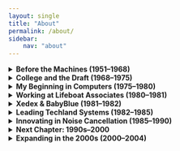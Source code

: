 ```yaml
---
layout: single
title: "About"
permalink: /about/
sidebar:
    nav: "about"
---
```


<details>
<summary><strong>Before the Machines (1951–1968)</strong></summary>
<div markdown="1">

- I was born on **November 23, 1951**.
- I was placed into the **two-year SP (Special Progress) program**, which skipped **8th grade**, so I entered high school much younger than my peers.
- When I was around **5 years old**, my **Uncle Gerald** and his family lived on the **opposite corner of our block** in Brooklyn — we were very close, and I played with my cousins constantly.
- When the family business **Sanitary Dash** decided to move to **Worcester, Massachusetts**, they relocated — which was **upsetting to me as a child** and marked a turning point in our family dynamics.

### Mechanical Curiosity and Early Lessons

- My **grandfather** (who passed away around the time I was born) had been a partner in **Sanitary Dash**.
- My **father** and **his twin brother** worked there until the move, but my father stayed in **Brooklyn** and started his own company: **Ace Brass Manufacturing**.
- Ace Brass was a **small factory** with **cutting machines**, **punch presses**, **threading machines**, and **saw sharpeners**.

- One early story that shaped me: after we moved to **Douglaston** at age 12, my parents gave me a **chemistry set**.
  - I set it up in the basement and performed an experiment to make **purple dye**.
  - Not knowing my mother was soaking **good linens** in the basement sink, I poured the dye down the drain — and turned all her linens purple.
  - My chemistry set **disappeared shortly afterward**, and I developed a **lifelong distaste for chemistry**.
  - This pushed me toward **electronics, music, and computing** instead.

### Golf, Confidence, and Independence

- After moving to Douglaston, my parents enrolled me in **golf lessons** with the pro at the **Douglaston Golf Course**, which was just across the street.
- I **immediately took to golf** — for the first time, I could **beat the athletes at school** in something they cared about.
- This gave me confidence I had never experienced before.
- I even **won a junior tournament** at the course by shooting a **67 or 68**.

- In the summers, I stopped going to the beach with my mother and instead played **golf every day**.
  - I had a **city golf pass** that let me play for **75 cents a round**.

- I also learned an important early lesson: **never give advice on the golf course unless asked**.
  - Trying to help others with their swing led to **hostile reactions**, which taught me about **boundaries and communication**.

### Early Philosophical Insight

- Around age 15 or 16, I had a **revelation** — either from a dream or subconscious insight:
  > **Everything in life is cyclical.** Everything has a beginning, a middle, and an end. Some things end quickly, others last longer.
- This insight gave me a deep **adaptability** and ability to **accept when things end**.
- You can see this in my ability to **pivot quickly** after being fired from Xedex — I started Techland the next day.

### Growing Rebellion and Shyness

- I had always been independent, but my **rebellious streak didn’t emerge** until I started college.
- Before that, I was **shy, quiet, and deeply repressed**.
  - **Golf**, **bowling**, and **archery** all helped draw me out — I even **won an archery trophy** at summer camp at age 14.
- A few years later, I could confidently **fly to Detroit** to present a **PC strategy to Ford** in the Renaissance Center.

### Attending Woodstock (1969)

- In **August 1969**, I attended **Woodstock** with friends.
- We made it off **Route 17 quickly**, but the **final few miles took 8 hours**.
- Stuck on a **one-lane country road**, our **1964 blue Pontiac Bonneville** overheated.
- We were stranded at an intersection when a **troop of Boy Scouts** passed by.
  - Two scouts were carrying an **enormous water container** slung on a pole.
  - I asked them to help us **refill the radiator**, which they gladly did to lighten their load.
  - We restarted the car — and realized we were **just one block from the parking area**.
- It was **Tuesday**, days before the music even started — a **surreal and iconic moment**.

</div>
</details>

</div>
</details>

<details>
<summary><strong>College and the Draft (1968–1975)</strong></summary>
<div markdown="1">

- I began college in the **fall of 1968**, just before turning 17.
- I enrolled at **Queens College** as a **Computer Science major**, eager to leave behind high school boredom and dive into meaningful learning.
- Back then, **all programming was done using punch cards**, submitted to a **Xerox mainframe** — it could take a **week** to get your results, only to discover a syntax error.
- Frustrated by poor instruction and glacial turnaround time, I dropped the CS major, though not my passion for computing.

- The **Vietnam War draft** loomed over everything at that time.
  - I registered for the draft on my **18th birthday** in **1969**.
  - I purposely **slowed my academic progress**, registering for only **12 credits per term** to stretch out my **college deferment**.
- When Queens College dropped its **core curriculum**, I focused entirely on subjects that interested me: **physics**, **math**, and **business law**.

- I became active in my **house plan** and made lasting friendships.
- I also joined the **college golf team**, where I met **Danny Rosenthal**, who would later become **CFO of Techland Systems**.
- I bowled competitively on **five-man bowling teams**, participating in **Kegler tournaments** nearly every weekend.
  - I still have many **trophies**, including one for a **278 game** — **11 strikes in a row** followed by **8 pins**, just shy of a perfect 300.

- In **1972**, my father became seriously ill.
  - I took a **leave of absence** from college to **run Ace Brass Manufacturing**, the family’s small plumbing supply factory in Brooklyn.
- In **August 1969**, I experienced a defining cultural moment: **attending Woodstock**.
  - It took us **eight hours to go just a few miles**.
  - Our car overheated near the top of a hill and got stuck at a crossroads.
  - Suddenly, a **troop of Boy Scouts** passed by carrying a large container of **water on a pole**.
  - I asked if they could help refill our radiator — they were happy to lighten their load, and we got the water we needed.
  - We restarted the car and, as it turned out, we were **only one block from where we had to park**.
  - It was an unforgettable experience and part of a legendary moment in American counterculture.
  - There, I learned to operate **cutting machines**, **punch presses**, **threading machines**, and **saw sharpeners**.
- After about a year, I returned to college with renewed discipline.
  - I switched to a **math major**, where I had already accumulated the most credits.
  - I took **18 credits per term** and **summer classes**, accelerating my path to graduation.
  - My **draft lottery number** was high enough that the risk of conscription was gone by then.

- I graduated in **December 1975**.
- In that same month, I met **JoAnn**, who would later become my wife.
- We were married on **May 6, 1978**.

</div>
</details>

<details>
<summary><strong>My Beginning in Computers (1975–1980)</strong></summary>
<div markdown="1">

- After graduating from Queens College in **December 1975**, I went to work **full-time at Ace Brass**, my father's small manufacturing business in Brooklyn.
- I had already moved out of my parents' house in **1974** into an apartment, and after JoAnn and I met, she eventually moved in with me.
- During those years, I taught myself how to program using early microcomputers.

- I bought an **IMSAI Z-80 system** and used it to write a full **invoicing, packing list, and accounts receivable system** for the business.
  - All of it was written in **Microsoft BASIC**.
  - Storage was via **cassette tape** — floppy drives were not yet available to me.
- I discovered and began purchasing software from **Lifeboat Associates**, which at that time was one of the key distributors of CP/M software.

- My interest in personal computing had started even earlier:
  - I ordered an **Altair 8800** in kit form immediately after seeing it in *Popular Electronics*.
  - I built it myself — initially with only **256 bytes of RAM** and blinking LEDs on the front panel.
  - Later, I upgraded to **4K of RAM** and obtained **Microsoft BASIC on paper tape**.
  - I used a **Teletype Model 33 ASR** as input/output.

- That Altair was a turning point: it was the first time I could write code and see results **instantly**.
  - After the delays of punch card programming, this was revolutionary.

- These years were when my passion for computing came alive — not academically, but in the **real world**, solving real business problems.

</div>
</details>

<details>
<summary><strong>Working at Lifeboat Associates (1980–1981)</strong></summary>
<div markdown="1">

- In **1979**, I got a call from **Tony Gold**, president of Lifeboat Associates, offering me a job.
- In **1980**, I left Ace Brass and joined **Lifeboat Associates**, a major distributor of microcomputer software.
- I edited and published our customer newsletter, **Lifelines**, where I wrote weekly editorials about the evolving tech landscape.

- I had a policy of documenting **software bugs**, even in major compilers — including Microsoft BASIC.
  - This got the attention (and ire) of **Bill Gates**, who called me directly more than once to complain.

- I negotiated **royalty contracts** with a number of developers and helped broaden Lifeboat’s catalog.
- Lifeboat worked with:
  - **Micro Focus** for COBOL
  - **Peter Rozen** for TMaker
  - **Balcones Software** in Austin for advanced accounting
- I frequently traveled to Austin to coordinate with Balcones.

- Lifeboat also worked with **Ford Motor Company** on their early PC adoption strategy.
  - I presented at the **Renaissance Center** in Detroit.

- After an Intel conference in Oregon, I joined **Neil Colvin** for a visit to Microsoft, where **Bill Gates** gave us a personal tour of their new campus in **Redmond** — they had only leased **half the building** at that point.

- Bill and I discussed his obsession with **software piracy** and his strategy of **OEM bundling** — getting software pre-installed on new computers.
  - That approach helped win deals with **Tandy** and others, but ironically, laid the foundation for Microsoft’s later **antitrust troubles**.

- One of the most important relationships formed during this time was with **Neil Colvin** of Phoenix Technologies.
  - Through Neil, I also worked with **Mike Aaronson** and tested an early product called **P-Mate**.
  - I suggested to Neil and Mike that the industry badly needed a **third-party BIOS**.
  - That idea would eventually help spark the **IBM PC clone revolution**.

> I didn’t get a commission — but I helped launch an industry.

</div>
</details>

<details>
<summary><strong>Xedex & BabyBlue (1981–1982)</strong></summary>
<div markdown="1">

- In **1981**, I was approached by **Mike Aaronson**.
  - His son needed a serious operation, and he was seeking a way to raise **$10,000** by licensing a product he had developed.
  - That product was a **Z80-based co-processor board** that, when installed in the IBM PC, allowed it to run **CP/M software** — which dramatically increased the available software base for the new IBM machine.

- I put together the deal and left Lifeboat with:
  - **Roland Joffe** (head of marketing),
  - **Rebecka** (his assistant), and
  - **Bob Hassel** (engineer and BIOS programmer).

- Together, we launched a new company: **Xedex**.
  - We headquartered it in a **house on 6th Avenue in Burlington, Vermont**.
  - Bob Hassel opened a **development office in Suffern, NY** to build the boards.

- Within **five months**, we were shipping product and generating buzz.
  - We called it **BabyBlue**.
  - The press coverage was incredible, thanks in part to our PR firm, **Burson-Marsteller**, which **Roland Joffe** had hired.

- 📰 In February 1982, UPI reported:
  > “XEDEX President Harris Landgarten said Baby Blue ‘will make the IBM machine more versatile than an Apple or a Tandy microcomputer in terms …’” — UPI Archives

- BabyBlue let the IBM PC run thousands of legacy CP/M applications — an enormous boost during the PC’s first wave of adoption.

- Sadly, in **late 1982**, I discovered that **Bob Hassel** was sabotaging the hardware and had made a side deal with our investor to take over the company.
  - I was notified that I was **fired**.
  - I immediately took my entire team and went on to form a new company: **Techland Systems Inc.**

> I wasn’t upset — I had already realized that BabyBlue had a **short shelf life**.
> The future was in connectivity and networking — and I pivoted toward it quickly.

</div>
</details>

<details>
<summary><strong>Leading Techland Systems (1982–1985)</strong></summary>
<div markdown="1">

- After leaving Xedex in **late 1982**, I founded **Techland Systems Inc.**
- I was joined by my former team and hired **Richard Clowes**, a top ex-IBM salesman, as **VP of Sales**.
- Our first product was a protocol conversion system that allowed PCs to connect with **minicomputers and mainframes**, bridging previously incompatible systems.
  - This became the foundation for **BlueLynx**, our flagship connectivity solution.

- We quickly gained traction:
  - **RJR Reynolds**,
  - **New England Life**, and
  - the **Federal Reserve Bank of San Francisco** were among our **first clients**.
  - Richard brought in **$2 million in sales in the first year**.

- We grew rapidly to **50 employees** and opened offices at **Waterside Plaza** on the East River in New York.

- We also opened a **Techland Systems subsidiary in London**, run by Richard Clowes’ brother.
  - Richard and I flew over on the **Concorde** a few times a year.
  - We also flew to **Singapore**, where we arranged **cheaper manufacturing** for hardware components in Malaysia.
  - One trip included stops in **China**, **Singapore**, **Bombay**, and **London**, all first-class — the entire itinerary cost **$1,500** per person thanks to strong exchange rates.

- During this period, we hired **Eldon Ziegler** on the recommendation of Neil Colvin.
  - Eldon was a brilliant software developer.
  - He built our first **personal information manager**, and we maintained a **lifetime friendship**.

> BlueLynx could have become part of Xedex if I had been treated honestly — instead, it became the core of Techland.
> Ultimately, Techland earned me **$3.3 million**.

</div>
</details>

<details>
<summary><strong>Innovating in Noise Cancellation (1985–1990)</strong></summary>
<div markdown="1">

- In **1985**, **Bob Benningson** of **York Research** approached us with an offer to acquire **Techland Systems**.
- After nearly a year of negotiation, we **merged with York**, and Techland became part of a **public company**.

- Just one month later, I discovered the new management had **stopped paying payroll taxes** to save cash.
  - My lawyers advised me to **resign immediately**, which I did.
- York later **sued me and other shareholders** to return our stock.
  - We were in litigation until **1990**.
  - In the summer of 1990, I **settled** with York and sold my stock for **$3.3 million**.
  - The other shareholders persisted and ultimately **won their case in 1991**.

---

- After I left York, I was contacted by **Mike Parella**, who invited me to help **restructure Noise Cancellation Technologies (NCTI)**, a public company based in **Miami**.
- Their goal was to secure patent rights for advanced **noise cancellation algorithms**.

- I flew to **Essex, England** to meet with **Professor Chaplin** at the **University of Essex**.
  - The university was skeptical due to prior mismanagement, but I smoothed things over and secured the **Chapin patent rights** for **£100,000**.

- I then called **Eldon Ziegler** and sent him to **Miami** to evaluate what NCTI had.
  - His verdict: **fire everyone** and start over.
  - I hired Eldon as **VP of Engineering**, and he opened a **lab in Columbia, Maryland**.
  - Meanwhile, I opened an office in **Great Neck, New York** and hired a full team.
- My weekly routine involved **commuting to Columbia, Maryland** to visit Eldon and the lab.
  - I flew to **BWI** or took **Amtrak** — usually staying for a couple of days each week.
  - **JoAnn** would often **drive me to the airport** and **pick me up** when I returned.

- A few months later, I was joined by **John J. McCloy Jr.**, son of the most influential private citizen of the 20th century — John J. McCloy Sr., who negotiated the settlement of the **Cuban Missile Crisis**.
  - I met McCloy Sr. in **Greenwich** when he was **92 years old**.

- John Jr. introduced me to senior figures in **government and defense**.
  - We sold systems to the **military**.
  - On a trip to **Berlin**, I had **house seats** for **Herbert von Karajan’s final concert**, conducting Beethoven’s 9th.
  - I also walked through **East Berlin** during that visit — a surreal and eerie experience.

- In **1989**, I flew to **Seattle** to help close a deal with **Boeing**.
  - The flight was delayed from 9 PM to **3 AM**, and I arrived on very little sleep.
  - I still closed the deal — a testament to resilience.

- I stopped working actively for NCTI shortly after I sold my York stock in **1990**.

</div>
</details>

<details>
<summary><strong>Next Chapter: 1990s–2000</strong></summary>
<div markdown="1">

- In **late 1990**, I got my first real **internet connection** using **PPP over a modem**, through **Pipeline.com**, which later became **MindSpring**.
- I began exploring the web using early browsers like **Netscape** and quickly became proficient.

- Around the same time, after settling the York lawsuit, I began exploring **financial markets**.
  - I took courses at the **New York Institute of Finance** with **Ralph Acampora**.
  - I started using software from **AIQ Systems**, a company I had helped during the Lifeboat era.

- At an AIQ seminar in **Miami**, I became interested in applying their tools to **futures markets**.
  - Back home, I used **TradeStation 1.0**, connected to a **signal data feed** using a crude FM antenna.

- I developed my **first S&P futures trading system** — and it worked.
  - The challenge was execution: there was no way to send trades quickly to the pit.
  - I asked **Eldon Ziegler** and my broker to help.
  - Eldon built software that transmitted trades via **high-speed modem** to my broker’s office, where they were then phoned into the pit.
  - This was functionally one of the **first trading bots**.

- As our success grew, I upgraded to a **satellite data feed**.
  - I remember one day playing golf at my country club when my broker called mid-round: we were up **$150,000** on the day.
  - I let it run — and by day’s end we had made **$340,000**.

- Eventually, the advantage of this system faded.
  - But in **2000**, the first **electronically traded futures contract (the ES)** was introduced.
  - At the time it was only accessible via special terminals, while most S&P futures were still traded in the **Chicago pit**.

---

### Personal Loss and Growth

- In **November 1991**, we bought our new house in **Old Brookville, Long Island** and moved in by early 1992.
- Sadly, my **father passed away in 1994**, and my **mother followed six months later**.
- In **1996**, **JoAnn’s mother** also passed away.

---

### Las Vegas & Casino Strategy

- Starting in the **late 1980s**, I began attending **COMDEX** and **CES** in **Las Vegas**.
- I learned the importance of building relationships with **Casino Hosts (CNOs)** to secure meeting space, limos, and reservations.

- In **1988**, during my time with NCTI, I was in Vegas with a business contact.
  - I had tickets to the **Sugar Ray Leonard vs. Marvin Hagler** fight.
  - JoAnn gave up her ticket so I could take the client — it became a historic night.

- Through the 1990s, I:
  - Played elite golf courses like **Shadow Creek**, often in pro-ams with top players
  - Attended every major **championship boxing match**
  - Attended **3–4 Super Bowls**, including one in **Miami** followed by a stay at **Mar-a-Lago**
  - Was invited to the **opening of the Bellagio**, flown out on a **private plane**, checked in from the runway, and attended a concert by **Van Cliburn**
  - Attended the MGM’s new **Studio 54 opening**, where **Elton John** played piano for hours while I mingled with **Tony Curtis**

- I also played Shadow Creek over **140 times**, including an entire month of daily rounds with **Kenny Green** as he prepped to return to the pro tour.

- These invitations stemmed from cultivating strong **casino relationships**, which often led to insider access, luxury travel, and once-in-a-lifetime moments.

- One unforgettable night: the infamous **“Bite Fight”** between **Mike Tyson and Evander Holyfield**.
  - JoAnn and I were about 15 rows back.
  - After the ear bite, chaos erupted — chairs flew in the balconies.
  - **Donald Trump** quickly exited with his then-wife.
  - JoAnn retrieved our dinner photos while I played craps — and a man at the table went on a huge roll.
  - Suddenly, a pit boss shouted: "**Someone has a gun!**"
  - Everyone dove for cover. JoAnn hid behind a slot machine.
  - We later learned high-stakes blackjack tables were overturned, and chips were stolen.
  - The **entire Las Vegas Strip was shut down**, but the riot never made national news — a testament to Vegas’ media influence.

</div>
</details>

<details>
<summary><strong>Expanding in the 2000s (2000–2004)</strong></summary>
<div markdown="1">

- At **CES 2001**, I encountered the original **TiVo** for the first time.
  - It completely changed my thinking about the **future of media technology**.
  - I immediately realized that **a lifetime of analog tape recording and tape hiss** was coming to an end.
  - This was the dawn of **digital recording to hard drives** — and I saw its implications not only for entertainment, but also for **security systems**.

- I contacted executives at **TiVo** to explore ways they could support the **security industry** by helping record **video surveillance** directly to disk.
- This insight led me to **jump at the opportunity** to take over **Samsung CCTV** in Dallas.
  - CCTV held **exclusive American distribution rights** for **Samsung security products**.
  - This positioned me at the forefront of **digital video recording** in security and helped build my relationship with **Samsung** as a technology partner.
- I decided to invest **$50,000** of my own money into **Samsung CCTV**, and my **father-in-law invested $25,000** as well.


- As **electronic trading** matured in the early 2000s, I continued to monitor markets and technology but began exploring new opportunities.

- I invested more time into understanding **market microstructure**, **high-frequency signals**, and **execution dynamics**.
  - My experience in software and systems thinking led me to anticipate many of the shifts that would become standard in modern algorithmic trading.

- I also remained involved in **audio technology**, **PC performance**, and began following the emerging field of **machine learning**, although I wouldn't engage deeply in building AI models until much later.

- This was a quieter period in terms of new businesses, but one of **deep preparation** — sharpening my skills and maintaining strong industry relationships.

- It set the stage for my eventual pivot toward **AI-based market modeling** and system design, which would begin in earnest in **2016**.
- During this period, I also became deeply involved in testing **GlusterFS**, a distributed file system.
  - Thanks to my **early beta access to AWS**, I was able to **fully test GlusterFS on AWS infrastructure**, pushing its limits in a scalable environment.
- In **2002**, I met with **Samsung** at a major **security industry trade show in Las Vegas**.
  - Later that year, we hosted **Samsung executives** at a high-level meeting at the **Four Seasons Hotel in Dallas**.
  - I vividly remember playing golf with them in **39° weather** — we only lasted **nine holes** before heading back inside.

- We wanted Samsung to partner with us on **Eldon Ziegler’s invention**: a system for controlling **commercial thermostats**.
  - They **jumped at the idea**.
  - I was in charge of embedding **Linux** onto their hardware device.
  - I worked directly with **Samsung engineers in Korea**, exchanging messages via **AOL Instant Messenger every night**.
  - I recorded and distributed these technical discussions to our team daily.

- I had to **teach the Samsung team what a bootloader was**.
  - At the time, standard practice was to put the **bootloader in flash** and everything else in **RAM**.
  - I proposed a better approach: using **experimental flash file systems** to store **everything** — OS, bootloader, and Eldon’s application — in **flash memory**, using **RAM only for data**.
  - The system worked beautifully.
  - One critical task was **modifying the existing RS-232 serial driver** to support our specific hardware needs.

</div>
</details>

